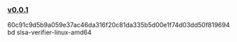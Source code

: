 ### [v0.0.1](https://github.com/slsa-framework/slsa-verifier/releases/tag/v0.0.1)
60c91c9d5b9a059e37ac46da316f20c81da335b5d00e1f74d03dd50f819694bd slsa-verifier-linux-amd64
